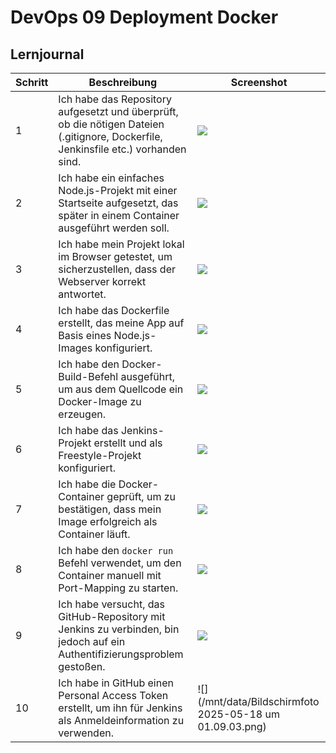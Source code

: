 # DevOps 09 Deployment Docker

## Lernjournal
| Schritt | Beschreibung | Screenshot |
|--------|--------------|------------|
| 1 | Ich habe das Repository aufgesetzt und überprüft, ob die nötigen Dateien (.gitignore, Dockerfile, Jenkinsfile etc.) vorhanden sind. | ![](/mnt/data/docker-01.png) |
| 2 | Ich habe ein einfaches Node.js-Projekt mit einer Startseite aufgesetzt, das später in einem Container ausgeführt werden soll. | ![](/mnt/data/docker-02.png) |
| 3 | Ich habe mein Projekt lokal im Browser getestet, um sicherzustellen, dass der Webserver korrekt antwortet. | ![](/mnt/data/docker-03.png) |
| 4 | Ich habe das Dockerfile erstellt, das meine App auf Basis eines Node.js-Images konfiguriert. | ![](/mnt/data/docker-04.png) |
| 5 | Ich habe den Docker-Build-Befehl ausgeführt, um aus dem Quellcode ein Docker-Image zu erzeugen. | ![](/mnt/data/docker-05.png) |
| 6 | Ich habe das Jenkins-Projekt erstellt und als Freestyle-Projekt konfiguriert. | ![](/mnt/data/docker-06.png) |
| 7 | Ich habe die Docker-Container geprüft, um zu bestätigen, dass mein Image erfolgreich als Container läuft. | ![](/mnt/data/docker-07.png) |
| 8 | Ich habe den `docker run` Befehl verwendet, um den Container manuell mit Port-Mapping zu starten. | ![](/mnt/data/docker-08.png) |
| 9 | Ich habe versucht, das GitHub-Repository mit Jenkins zu verbinden, bin jedoch auf ein Authentifizierungsproblem gestoßen. | ![](/mnt/data/docker-09.png) |
| 10 | Ich habe in GitHub einen Personal Access Token erstellt, um ihn für Jenkins als Anmeldeinformation zu verwenden. | ![](/mnt/data/Bildschirmfoto 2025-05-18 um 01.09.03.png) |
